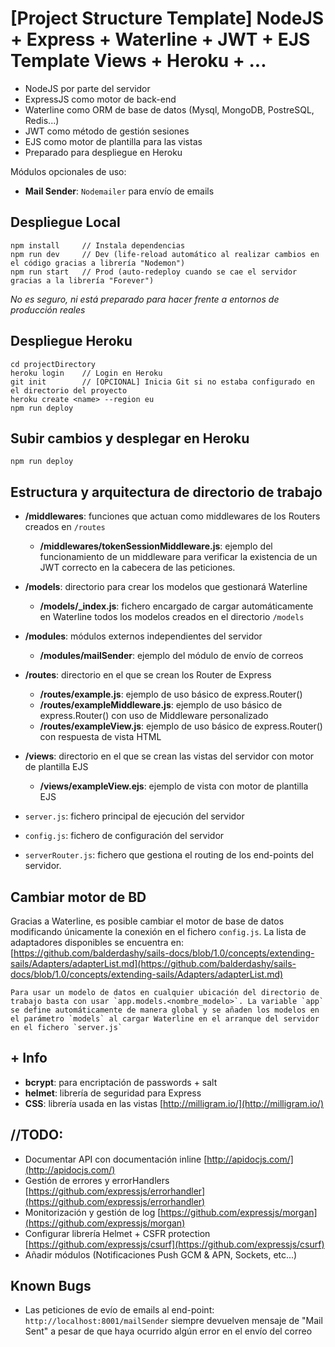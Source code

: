 # [Project Structure Template] NodeJS + Express + Waterline + JWT + EJS Template Views + Heroku + ...

- NodeJS por parte del servidor
- ExpressJS como motor de back-end
- Waterline como ORM de base de datos (Mysql, MongoDB, PostreSQL, Redis...)
- JWT como método de gestión sesiones
- EJS como motor de plantilla para las vistas
- Preparado para despliegue en Heroku

Módulos opcionales de uso:

- **Mail Sender**: `Nodemailer` para envío de emails

## Despliegue Local

    npm install     // Instala dependencias
    npm run dev     // Dev (life-reload automático al realizar cambios en el código gracias a librería "Nodemon")
    npm run start   // Prod (auto-redeploy cuando se cae el servidor gracias a la librería "Forever")

_No es seguro, ni está preparado para hacer frente a entornos de producción reales_

## Despliegue Heroku

    cd projectDirectory
    heroku login    // Login en Heroku
    git init        // [OPCIONAL] Inicia Git si no estaba configurado en el directorio del proyecto
    heroku create <name> --region eu
    npm run deploy

## Subir cambios y desplegar en Heroku

    npm run deploy

## Estructura y arquitectura de directorio de trabajo

- **/middlewares**: funciones que actuan como middlewares de los Routers creados en `/routes`
    - **/middlewares/tokenSessionMiddleware.js**: ejemplo del funcionamiento de un middleware para verificar la existencia de un JWT correcto en la cabecera de las peticiones.
- **/models**: directorio para crear los modelos que gestionará Waterline
    - **/models/_index.js**: fichero encargado de cargar automáticamente en Waterline todos los modelos creados en el directorio `/models`
- **/modules**: módulos externos independientes del servidor
    - **/modules/mailSender**: ejemplo del módulo de envío de correos
- **/routes**: directorio en el que se crean los Router de Express
    - **/routes/example.js**: ejemplo de uso básico de express.Router()
    - **/routes/exampleMiddleware.js**: ejemplo de uso básico de express.Router() con uso de Middleware personalizado
    - **/routes/exampleView.js**: ejemplo de uso básico de express.Router() con respuesta de vista HTML
- **/views**: directorio en el que se crean las vistas del servidor con motor de plantilla EJS
    - **/views/exampleView.ejs**: ejemplo de vista con motor de plantilla EJS

- `server.js`: fichero principal de ejecución del servidor
- `config.js`: fichero de configuración del servidor
- `serverRouter.js`: fichero que gestiona el routing de los end-points del servidor.

## Cambiar motor de BD

Gracias a Waterline, es posible cambiar el motor de base de datos modificando únicamente la conexión en el fichero `config.js`. La lista de adaptadores disponibles se encuentra en: [https://github.com/balderdashy/sails-docs/blob/1.0/concepts/extending-sails/Adapters/adapterList.md](https://github.com/balderdashy/sails-docs/blob/1.0/concepts/extending-sails/Adapters/adapterList.md)

    Para usar un modelo de datos en cualquier ubicación del directorio de trabajo basta con usar `app.models.<nombre_modelo>`. La variable `app` se define automáticamente de manera global y se añaden los modelos en el parámetro `models` al cargar Waterline en el arranque del servidor en el fichero `server.js`

## + Info

- **bcrypt**: para encriptación de passwords + salt
- **helmet**: librería de seguridad para Express
- **CSS**: librería usada en las vistas [http://milligram.io/](http://milligram.io/)

## //TODO:

- Documentar API con documentación inline [http://apidocjs.com/](http://apidocjs.com/)
- Gestión de errores y errorHandlers [https://github.com/expressjs/errorhandler](https://github.com/expressjs/errorhandler)
- Monitorización y gestión de log [https://github.com/expressjs/morgan](https://github.com/expressjs/morgan)
- Configurar librería Helmet + CSFR protection [https://github.com/expressjs/csurf](https://github.com/expressjs/csurf)
- Añadir módulos (Notificaciones Push GCM & APN, Sockets, etc...)

## Known Bugs

- Las peticiones de evío de emails al end-point: `http://localhost:8001/mailSender` siempre devuelven mensaje de "Mail Sent" a pesar de que haya ocurrido algún error en el envío del correo